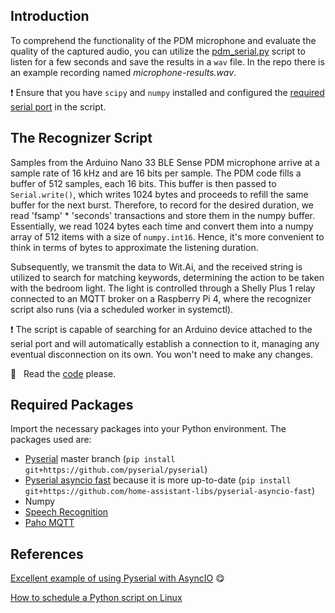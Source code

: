 ## Introduction

To comprehend the functionality of the PDM microphone and evaluate the quality of the captured audio, you can utilize the [pdm_serial.py](https://github.com/TIT8/BLE-sensor_PDM-microphone/blob/master/python_receiver/pdm_serial.py) script to listen for a few seconds and save the results in a `wav` file. In the repo there is an example recording named _microphone-results.wav_.

❗ Ensure that you have `scipy` and `numpy` installed and configured the [required serial port](https://github.com/TIT8/BLE-sensor_PDM-microphone/blob/390e56321a8d2af8cab012b177ed7ffe3d0852b2/python_receiver/pdm_serial.py#L21) in the script.

## The Recognizer Script

Samples from the Arduino Nano 33 BLE Sense PDM microphone arrive at a sample rate of 16 kHz and are 16 bits per sample. The PDM code fills a buffer of 512 samples, each 16 bits. This buffer is then passed to `Serial.write()`, which writes 1024 bytes and proceeds to refill the same buffer for the next burst. Therefore, to record for the desired duration, we read 'fsamp' * 'seconds' transactions and store them in the numpy buffer. Essentially, we read 1024 bytes each time and convert them into a numpy array of 512 items with a size of `numpy.int16`. Hence, it's more convenient to think in terms of bytes to approximate the listening duration.

Subsequently, we transmit the data to Wit.Ai, and the received string is utilized to search for matching keywords, determining the action to be taken with the bedroom light. The light is controlled through a Shelly Plus 1 relay connected to an MQTT broker on a Raspberry Pi 4, where the recognizer script also runs (via a scheduled worker in systemctl).

❗ The script is capable of searching for an Arduino device attached to the serial port and will automatically establish a connection to it, managing any eventual disconnection on its own. You won't need to make any changes.

:monocle_face: &nbsp; Read the [code](https://github.com/TIT8/BLE-sensor_PDM-microphone/blob/master/python_receiver/recognizer.py) please.

## Required Packages

Import the necessary packages into your Python environment. The packages used are:

* [Pyserial](https://github.com/pyserial/pyserial) master branch (`pip install git+https://github.com/pyserial/pyserial`)
* [Pyserial asyncio fast](https://github.com/home-assistant-libs/pyserial-asyncio-fast) because it is more up-to-date (`pip install git+https://github.com/home-assistant-libs/pyserial-asyncio-fast`)
* Numpy
* [Speech Recognition](https://pypi.org/project/SpeechRecognition/)
* [Paho MQTT](https://pypi.org/project/paho-mqtt/)

## References

[Excellent example of using Pyserial with AsyncIO](https://tinkering.xyz/async-serial/) :yum:

[How to schedule a Python script on Linux](https://medium.com/codex/setup-a-python-script-as-a-service-through-systemctl-systemd-f0cc55a42267)
